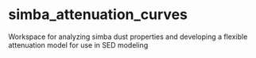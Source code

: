 # simba_attenuation_curves
Workspace for analyzing simba dust properties and developing a flexible attenuation model for use in SED modeling
